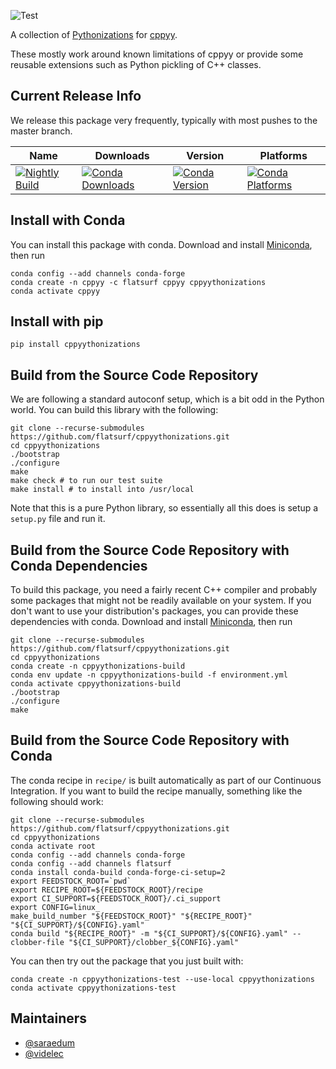 ![Test](https://github.com/flatsurf/cppyythonizations/workflows/Test/badge.svg)

A collection of [Pythonizations](https://cppyy.readthedocs.io/en/latest/pythonizations.html) for [cppyy](https://cppyy.readthedocs.io/en/latest/index.html).

These mostly work around known limitations of cppyy or provide some
reusable extensions such as Python pickling of C++ classes.

## Current Release Info

We release this package very frequently, typically with most pushes to the master branch.

| Name | Downloads | Version | Platforms |
| --- | --- | --- | --- |
| [![Nightly Build](https://img.shields.io/badge/recipe-cppyythonizations-green.svg)](https://anaconda.org/flatsurf/cppyythonizations) | [![Conda Downloads](https://img.shields.io/conda/dn/flatsurf/cppyythonizations.svg)](https://anaconda.org/flatsurf/cppyythonizations) | [![Conda Version](https://img.shields.io/conda/vn/flatsurf/cppyythonizations.svg)](https://anaconda.org/flatsurf/cppyythonizations) | [![Conda Platforms](https://img.shields.io/conda/pn/flatsurf/cppyythonizations.svg)](https://anaconda.org/flatsurf/cppyythonizations) |

## Install with Conda

You can install this package with conda. Download and install [Miniconda](https://conda.io/miniconda.html), then run

```
conda config --add channels conda-forge
conda create -n cppyy -c flatsurf cppyy cppyythonizations
conda activate cppyy
```

## Install with pip

```
pip install cppyythonizations
```

## Build from the Source Code Repository

We are following a standard autoconf setup, which is a bit odd in the Python
world. You can build this library with the following:

```
git clone --recurse-submodules https://github.com/flatsurf/cppyythonizations.git
cd cppyythonizations
./bootstrap
./configure
make
make check # to run our test suite
make install # to install into /usr/local
```

Note that this is a pure Python library, so essentially all this does is setup
a `setup.py` file and run it.


## Build from the Source Code Repository with Conda Dependencies

To build this package, you need a fairly recent C++ compiler and probably some
packages that might not be readily available on your system. If you don't want
to use your distribution's packages, you can provide these dependencies with
conda. Download and install [Miniconda](https://conda.io/miniconda.html), then
run

```
git clone --recurse-submodules https://github.com/flatsurf/cppyythonizations.git
cd cppyythonizations
conda create -n cppyythonizations-build
conda env update -n cppyythonizations-build -f environment.yml
conda activate cppyythonizations-build
./bootstrap
./configure
make
```

## Build from the Source Code Repository with Conda

The conda recipe in `recipe/` is built automatically as part of our Continuous
Integration. If you want to build the recipe manually, something like the
following should work:

```
git clone --recurse-submodules https://github.com/flatsurf/cppyythonizations.git
cd cppyythonizations
conda activate root
conda config --add channels conda-forge
conda config --add channels flatsurf
conda install conda-build conda-forge-ci-setup=2
export FEEDSTOCK_ROOT=`pwd`
export RECIPE_ROOT=${FEEDSTOCK_ROOT}/recipe
export CI_SUPPORT=${FEEDSTOCK_ROOT}/.ci_support
export CONFIG=linux_
make_build_number "${FEEDSTOCK_ROOT}" "${RECIPE_ROOT}" "${CI_SUPPORT}/${CONFIG}.yaml"
conda build "${RECIPE_ROOT}" -m "${CI_SUPPORT}/${CONFIG}.yaml" --clobber-file "${CI_SUPPORT}/clobber_${CONFIG}.yaml"
```

You can then try out the package that you just built with:
```
conda create -n cppyythonizations-test --use-local cppyythonizations
conda activate cppyythonizations-test
```

## Maintainers

* [@saraedum](https://github.com/saraedum)
* [@videlec](https://github.com/videlec)
